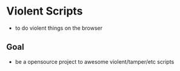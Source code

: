 # Violent Scripts

- to do violent things on the browser


## Goal

- be a opensource project to awesome violent/tamper/etc scripts


